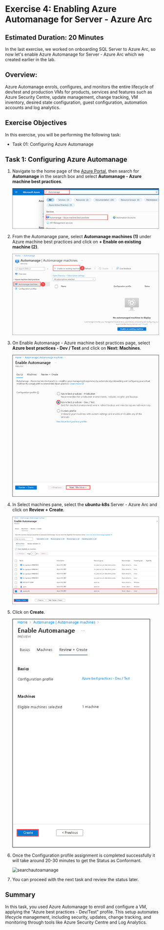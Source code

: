 # Exercise 4: Enabling Azure Automanage for Server - Azure Arc
## Estimated Duration: 20 Minutes
In the last exercise, we worked on onboarding SQL Server to Azure Arc, so now let's enable Azure Automanage for Server - Azure Arc which we created earlier in the lab.

## Overview: 
Azure Automanage enrols, configures, and monitors the entire lifecycle of dev/test and production VMs for products, services and features such as Azure Security Centre, update management, change tracking, VM inventory, desired state configuration, guest configuration, automation accounts and log analytics.

## Exercise Objectives

In this exercise, you will be performing the following task:

- Task 01: Configuring Azure Automanage

## Task 1: Configuring Azure Automanage

1. Navigate to the home page of the [Azure Portal](https://portal.azure.com/#home), then search for **Automanage** in the search box and select **Automanage - Azure machine best practices**.

   ![](.././media/hol1-ex4-automanage-1.png "searchautoamanage")
   
2. From the Automanage pane, select **Automanage machines (1)** under Azure machine best practices and click on **+ Enable on existing machine (2)**.

   ![](.././media/hol1-ex4-automanage-3.png "searchautoamanage")

3. On Enable Automanage - Azure machine best practices page, select **Azure best practices - Dev / Test** and click on **Next: Machines**.

   ![](.././media/HOL1-EX4-3.png "searchautoamanage")

4. In Select machines pane, select the **ubuntu-k8s** Server - Azure Arc and click on **Review + Create**.

   ![](.././media/HOL1-EX4-4.png "searchautoamanage")

5. Click on **Create**.

   ![](.././media/HOL1-EX4-5.png "searchautoamanage")

6. Once the Configuration profile assignment is completed successfully it will take around 20-30 minutes to get the Status as Conformant.

   ![](.././media/hol1-ex4-automanage-7new.png "searchautoamanage")

7. You can proceed with the next task and review the status later.

## Summary

In this task, you used Azure Automanage to enroll and configure a VM, applying the "Azure best practices - Dev/Test" profile. This setup automates lifecycle management, including security, updates, change tracking, and monitoring through tools like Azure Security Centre and Log Analytics.
